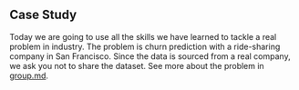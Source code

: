 ## Case Study

Today we are going to use all the skills we have learned to tackle a real
problem in industry. The problem is churn prediction with a ride-sharing
company in San Francisco.  Since the data is sourced from a real company, we
ask you not to share the dataset. See more about the problem in
[group.md](group.md). 
